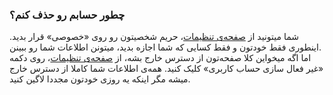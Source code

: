 
### چطور حسابم رو حذف کنم؟ ###
شما میتونید از [صفحه‌ی تنظیمات](https://atbox.io/settings)، حریم شخصیتون رو روی «خصوصی» قرار بدید. اینطوری فقط خودتون و فقط کسایی که شما اجازه بدید، میتونن اطلاعات شما رو ببینن.  
اما اگه میخواین کلا صفحه‌تون از دسترس خارج بشه، از [صفحه‌ی تنظیمات](https://atbox.io/settings)، روی دکمه «غیر فعال سازی حساب کاربری» کلیک کنید. همه‌ی اطلاعات شما کاملا از دسترس خارج میشه مگر اینکه یه روزی خودتون مجددا لاگین کنید.
